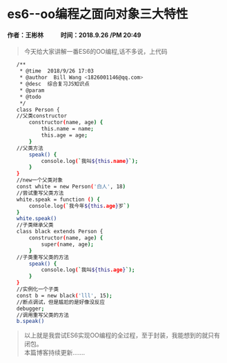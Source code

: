 # es6--oo编程之面向对象三大特性
#### 作者：王彬林 &nbsp;&nbsp; &nbsp; &nbsp; &nbsp; &nbsp;   时间：2018.9.26 /PM 20:49
>今天给大家讲解一番ES6的OO编程,话不多说，上代码
```bash
   /**
    * @time  2018/9/26 17:03
    * @author  Bill Wang <1826001146@qq.com>
    * @desc  综合复习JS知识点
    * @param
    * @todo
    */
   class Person {
   //父类constructor
       constructor(name, age) {
           this.name = name;
           this.age = age;
       }
   //父类方法
       speak() {
           console.log(`我叫${this.name}`);
       }
   }
   //new一个父类对象
   const white = new Person('白人', 18)
   //尝试重写父类方法
   white.speak = function () {
       console.log(`我今年${this.age}岁`)
   }
   white.speak()
   //子类继承父类
   class black extends Person {
       constructor(name, age) {
           super(name, age);
       }
   //子类重写父类的方法
       speak() {
           console.log(`我叫${this.age}`);
       }
   }
   //实例化一个子类
   const b = new black('lll', 15);
   //断点调试，但是尴尬的是好像没反应
   debugger;
   //调用重写父类的方法
   b.speak()
```
>以上就是我尝试ES6实现OO编程的全过程，至于封装，我能想到的就只有闭包。<br>
>本篇博客持续更新.......